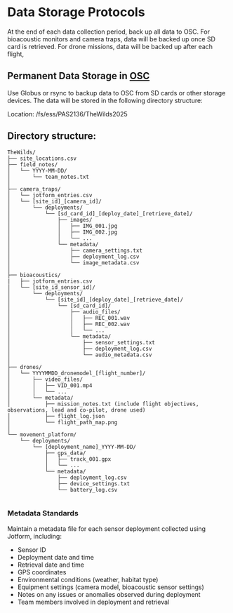 # Data Storage Protocols

At the end of each data collection period, back up all data to OSC. For bioacoustic monitors and camera traps, data will be backed up once SD card is retrieved. For drone missions, data will be backed up after each flight,

## Permanent Data Storage in [OSC](https://osc.edu/)
Use Globus or rsync to backup data to OSC from SD cards or other storage devices. The data will be stored in the following directory structure:

Location: /fs/ess/PAS2136/TheWilds2025

## Directory structure:
```
TheWilds/
├── site_locations.csv
├── field_notes/
│   └── YYYY-MM-DD/
│       └── team_notes.txt
│
├── camera_traps/
│   └── jotform_entries.csv
│   └── [site_id]_[camera_id]/
│       └── deployments/
│           └── [sd_card_id]_[deploy_date]_[retrieve_date]/
│               ├── images/
│               │   ├── IMG_001.jpg
│               │   ├── IMG_002.jpg
│               │   └── ...
│               └── metadata/
│                   ├── camera_settings.txt
│                   ├── deployment_log.csv
│                   └── image_metadata.csv
│
├── bioacoustics/
|   ├── jotform_entries.csv
│   └── [site_id_sensor_id]/
│       └── deployments/
│           └── [site_id]_[deploy_date]_[retrieve_date]/
│               └── [sd_card_id]/
│                   ├── audio_files/
│                   │   ├── REC_001.wav
│                   │   ├── REC_002.wav
│                   │   └── ...
│                   └── metadata/
│                       ├── sensor_settings.txt
│                       ├── deployment_log.csv
│                       └── audio_metadata.csv
│
├── drones/
│   └── YYYYMMDD_dronemodel_[flight_number]/
│       ├── video_files/
│       │   ├── VID_001.mp4
│       │   └── ...
│       └── metadata/
│           ├── mission_notes.txt (include flight objectives, observations, lead and co-pilot, drone used)
│           ├── flight_log.json
│           └── flight_path_map.png
│
└── movement_platform/
    └── deployments/
        └── [deployment_name]_YYYY-MM-DD/
            ├── gps_data/
            │   ├── track_001.gpx
            │   └── ...
            └── metadata/
                ├── deployment_log.csv
                ├── device_settings.txt
                └── battery_log.csv


```
### Metadata Standards
Maintain a metadata file for each sensor deployment collected using Jotform, including:
- Sensor ID
- Deployment date and time
- Retrieval date and time
- GPS coordinates
- Environmental conditions (weather, habitat type)
- Equipment settings (camera model, bioacoustic sensor settings)
- Notes on any issues or anomalies observed during deployment
- Team members involved in deployment and retrieval